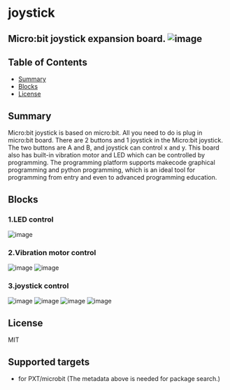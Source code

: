 # joystick

Micro:bit joystick expansion board.
![image](https://github.com/DFRobot/pxt-joystick/image/)
---------------------------------------------------------

## Table of Contents

* [Summary](#summary)
* [Blocks](#blocks)
* [License](#license)

## Summary
 
Micro:bit joystick is based on micro:bit. All you need to do is plug in micro:bit board. 
There are 2 buttons and 1 joystick in the Micro:bit joystick. 
The two buttons are A and B, and joystick can control x and y. 
This board also has built-in vibration motor and LED which can be controlled by programming. 
The programming platform supports makecode graphical programming and python programming, 
which is an ideal tool for programming from entry and even to advanced programming education.


## Blocks

### 1.LED control
![image](https://github.com/DFRobot/pxt-joystick/tree/master/image/led.png)

### 2.Vibration motor control
![image](https://github.com/DFRobot/pxt-joystick/tree/master/image/vibratorMotor.png)
![image](https://github.com/DFRobot/pxt-joystick/tree/master/image/vibratorMotorctr.png)

### 3.joystick control
![image](https://github.com/DFRobot/pxt-joystick/tree/master/image/detectXY.png)
![image](https://github.com/DFRobot/pxt-joystick/tree/master/image/compare.png)
![image](https://github.com/DFRobot/pxt-joystick/tree/master/image/pressedZ.png)
![image](https://github.com/DFRobot/pxt-joystick/tree/master/image/ispressedZ.png)



## License

MIT
## Supported targets

* for PXT/microbit
(The metadata above is needed for package search.)

